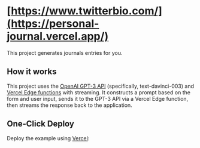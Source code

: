 # [https://www.twitterbio.com/](https://personal-journal.vercel.app/)

This project generates journals entries for you.

## How it works

This project uses the [OpenAI GPT-3 API](https://openai.com/api/) (specifically, text-davinci-003) and [Vercel Edge functions](https://vercel.com/features/edge-functions) with streaming. It constructs a prompt based on the form and user input, sends it to the GPT-3 API via a Vercel Edge function, then streams the response back to the application.


## One-Click Deploy

Deploy the example using [Vercel](https://vercel.com?utm_source=github&utm_medium=readme&utm_campaign=vercel-examples):

